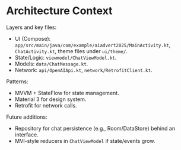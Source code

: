 # Architecture Context

Layers and key files:
- UI (Compose): `app/src/main/java/com/example/aiadvert2025/MainActivity.kt`, `ChatActivity.kt`, theme files under `ui/theme/`.
- State/Logic: `viewmodel/ChatViewModel.kt`.
- Models: `data/ChatMessage.kt`.
- Network: `api/OpenAIApi.kt`, `network/RetrofitClient.kt`.

Patterns:
- MVVM + StateFlow for state management.
- Material 3 for design system.
- Retrofit for network calls.

Future additions:
- Repository for chat persistence (e.g., Room/DataStore) behind an interface.
- MVI-style reducers in `ChatViewModel` if state/events grow.


